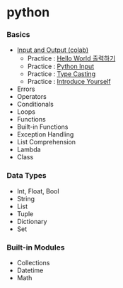 # python

### Basics
* <a href = "https://colab.research.google.com/drive/1a1rZB5tIMluQqgSrgOWFDETsv_a7kHTn?usp=sharing">Input and Output (colab)</a>
    * Practice : <a href = "http://3.131.175.105/problem/0213">Hello World 출력하기</a>
    * Practice : <a href = "http://3.131.175.105/problem/0214">Python Input</a>
    * Practice : <a href = "http://3.131.175.105/problem/0217">Type Casting</a>
    * Practice : <a href = "http://3.131.175.105/problem/0219">Introduce Yourself</a>
* Errors
* Operators
* Conditionals
* Loops
* Functions
* Built-in Functions
* Exception Handling
* List Comprehension
* Lambda
* Class

### Data Types
* Int, Float, Bool
* String
* List
* Tuple
* Dictionary
* Set

### Built-in Modules
* Collections
* Datetime
* Math
